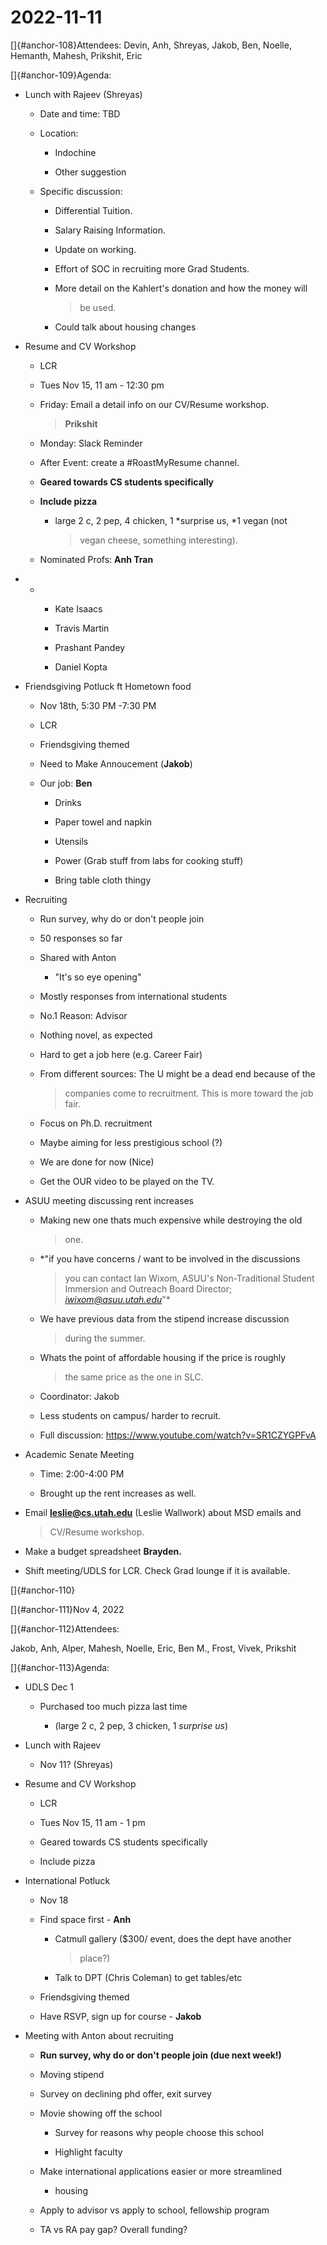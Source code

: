 # 2022-11-11

[]{#anchor-108}Attendees: Devin, Anh, Shreyas, Jakob, Ben, Noelle,
Hemanth, Mahesh, Prikshit, Eric

[]{#anchor-109}Agenda:

-   Lunch with Rajeev (Shreyas)

    -   Date and time: TBD

    -   Location:

        -   Indochine

        -   Other suggestion

    -   Specific discussion:

        -   Differential Tuition.

        -   Salary Raising Information.

        -   Update on working.

        -   Effort of SOC in recruiting more Grad Students.

        -   More detail on the Kahlert's donation and how the money will
            > be used.

        -   Could talk about housing changes

<!-- -->

-   Resume and CV Workshop

    -   LCR

    -   Tues Nov 15, 11 am - 12:30 pm

    -   Friday: Email a detail info on our CV/Resume workshop.
        > **Prikshit**

    -   Monday: Slack Reminder

    -   After Event: create a #RoastMyResume channel.

    -   **Geared towards CS students specifically**

    -   **Include pizza**

        -   large 2 c, 2 pep, 4 chicken, 1 *surprise us, *1 vegan (not
            > vegan cheese, something interesting).

    -   Nominated Profs: **Anh Tran**

<!-- -->

-   -   -   Kate Isaacs

        -   Travis Martin

        -   Prashant Pandey

        -   Daniel Kopta

<!-- -->

-   Friendsgiving Potluck ft Hometown food

    -   Nov 18th, 5:30 PM -7:30 PM

    -   LCR

    -   Friendsgiving themed

    -   Need to Make Annoucement (**Jakob**)

    -   Our job: **Ben**

        -   Drinks

        -   Paper towel and napkin

        -   Utensils

        -   Power (Grab stuff from labs for cooking stuff)

        -   Bring table cloth thingy

-   Recruiting

    -   Run survey, why do or don\'t people join

    -   50 responses so far

    -   Shared with Anton

        -   "It\'s so eye opening"

    -   Mostly responses from international students

    -   No.1 Reason: Advisor

    -   Nothing novel, as expected

    -   Hard to get a job here (e.g. Career Fair)

    -   From different sources: The U might be a dead end because of the
        > companies come to recruitment. This is more toward the job
        > fair.

    -   Focus on Ph.D. recruitment

    -   Maybe aiming for less prestigious school (?)

    -   We are done for now (Nice)

    -   Get the OUR video to be played on the TV.

-   ASUU meeting discussing rent increases

    -   Making new one thats much expensive while destroying the old
        > one.

    -   *"if you have concerns / want to be involved in the discussions
        > you can contact Ian Wixom, ASUU's Non-Traditional Student
        > Immersion and Outreach Board Director;
        > *[*iwixom@asuu.utah.edu*](mailto:iwixom@asuu.utah.edu)*"*

    -   We have previous data from the stipend increase discussion
        > during the summer.

    -   Whats the point of affordable housing if the price is roughly
        > the same price as the one in SLC.

    -   Coordinator: Jakob

    -   Less students on campus/ harder to recruit.

    -   Full discussion: https://www.youtube.com/watch?v=SR1CZYGPFvA

-   Academic Senate Meeting

    -   Time: 2:00-4:00 PM

    -   Brought up the rent increases as well.

-   Email **leslie@cs.utah.edu** (Leslie Wallwork) about MSD emails and
    > CV/Resume workshop.

-   Make a budget spreadsheet **Brayden.**

-   Shift meeting/UDLS for LCR. Check Grad lounge if it is available.

[]{#anchor-110}

[]{#anchor-111}Nov 4, 2022

[]{#anchor-112}Attendees:

Jakob, Anh, Alper, Mahesh, Noelle, Eric, Ben M., Frost, Vivek, Prikshit

[]{#anchor-113}Agenda:

-   UDLS Dec 1

    -   Purchased too much pizza last time

        -   (large 2 c, 2 pep, 3 chicken, 1 *surprise us*)

-   Lunch with Rajeev

    -   Nov 11? (Shreyas)

<!-- -->

-   Resume and CV Workshop

    -   LCR

    -   Tues Nov 15, 11 am - 1 pm

    -   Geared towards CS students specifically

    -   Include pizza

-   International Potluck

    -   Nov 18

    -   Find space first - **Anh**

        -   Catmull gallery (\$300/ event, does the dept have another
            > place?)

        -   Talk to DPT (Chris Coleman) to get tables/etc

    -   Friendsgiving themed

    -   Have RSVP, sign up for course - **Jakob**

-   Meeting with Anton about recruiting

    -   **Run survey, why do or don\'t people join (due next week!)**

    -   Moving stipend

    -   Survey on declining phd offer, exit survey

    -   Movie showing off the school

        -   Survey for reasons why people choose this school

        -   Highlight faculty

    -   Make international applications easier or more streamlined

        -   housing

    -   Apply to advisor vs apply to school, fellowship program

    -   TA vs RA pay gap? Overall funding?

